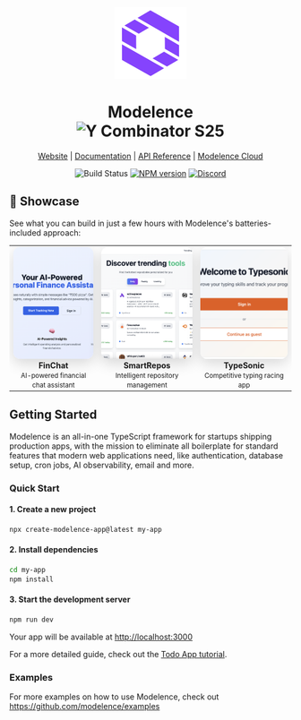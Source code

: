 <div align="center">
  <a href="https://modelence.com">
    <picture>
      <source media="(prefers-color-scheme: dark)" srcset="/packages/modelence/static/modelence.png" />
      <img alt="Modelence logo" src="/packages/modelence/static/modelence.png" height="128" />
    </picture>
  </a>
  <h1>
    Modelence<br />
  <img alt="Y Combinator S25" src="https://img.shields.io/badge/Combinator-S25-orange?logo=ycombinator&labelColor=white" />
  </h1>
  
  [Website](https://modelence.com) | [Documentation](https://docs.modelence.com) | [API Reference](https://docs.modelence.com/api-reference) | [Modelence Cloud](https://cloud.modelence.com)

  ![Build Status](https://github.com/modelence/modelence/actions/workflows/build.yml/badge.svg)
  <a href="https://www.npmjs.com/package/modelence"><img alt="NPM version" src="https://img.shields.io/npm/v/modelence.svg" /></a>
  [![Discord](https://img.shields.io/discord/1386659657535455253?label=Discord&logo=discord&logoColor=white&labelColor=5865F2&cacheSeconds=30)](https://discord.gg/ghxu5PDnkZ)
</div>

## 🚀 Showcase

See what you can build in just a few hours with Modelence's batteries-included approach:

<div align="center">
  <table>
    <tr>
      <td align="center">
        <a href="https://finchat.modelence.app/" target="_blank">
          <img src="/assets/finchat-preview.png" alt="FinChat" style="width: 300px; height: 200px; object-fit: cover; border-radius: 12px; box-shadow: 0 8px 25px rgba(0, 0, 0, 0.15); transition: transform 0.2s ease, box-shadow 0.2s ease;" />
        </a>
        <br />
        <strong>FinChat</strong>
        <br />
        <small>AI-powered financial chat assistant</small>
      </td>
      <td align="center">
        <a href="https://smartrepos.modelence.app/" target="_blank">
          <img src="/assets/smartrepos-preview.png" alt="SmartRepos" style="width: 300px; height: 200px; object-fit: cover; border-radius: 12px; box-shadow: 0 8px 25px rgba(0, 0, 0, 0.15); transition: transform 0.2s ease, box-shadow 0.2s ease;" />
        </a>
        <br />
        <strong>SmartRepos</strong>
        <br />
        <small>Intelligent repository management</small>
      </td>
      <td align="center">
        <a href="https://typesonic.modelence.app/" target="_blank">
          <img src="/assets/typesonic-preview.png" alt="TypeSonic" style="width: 300px; height: 200px; object-fit: cover; border-radius: 12px; box-shadow: 0 8px 25px rgba(0, 0, 0, 0.15); transition: transform 0.2s ease, box-shadow 0.2s ease;" />
        </a>
        <br />
        <strong>TypeSonic</strong>
        <br />
        <small>Competitive typing racing app</small>
      </td>
    </tr>
  </table>
</div>

## Getting Started
Modelence is an all-in-one TypeScript framework for startups shipping production apps, with the mission to eliminate all boilerplate for standard features that modern web applications need, like authentication, database setup, cron jobs, AI observability, email and more.

### Quick Start

#### 1. Create a new project
```bash
npx create-modelence-app@latest my-app
```

#### 2. Install dependencies
```bash
cd my-app
npm install
```

#### 3. Start the development server
```bash
npm run dev
```

Your app will be available at [http://localhost:3000](http://localhost:3000)


For a more detailed guide, check out the [Todo App tutorial](https://docs.modelence.com/tutorial).

### Examples

For more examples on how to use Modelence, check out https://github.com/modelence/examples